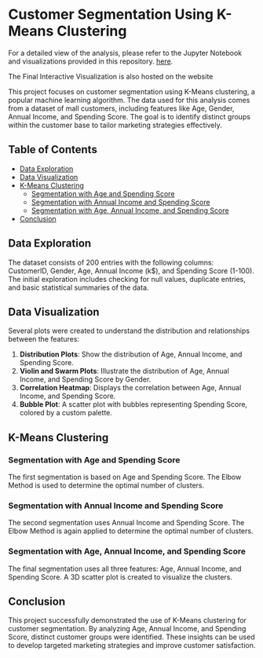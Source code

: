 # Customer Segmentation Using K-Means Clustering

For a detailed view of the analysis, please refer to the Jupyter Notebook and visualizations provided in this repository. [here](https://merlinvalanarasu.github.io/K-Means-Clustering/).

The Final Interactive Visualization is also hosted on the website

This project focuses on customer segmentation using K-Means clustering, a popular machine learning algorithm. The data used for this analysis comes from a dataset of mall customers, including features like Age, Gender, Annual Income, and Spending Score. The goal is to identify distinct groups within the customer base to tailor marketing strategies effectively.

## Table of Contents

- [Data Exploration](#data-exploration)
- [Data Visualization](#data-visualization)
- [K-Means Clustering](#k-means-clustering)
  - [Segmentation with Age and Spending Score](#segmentation-with-age-and-spending-score)
  - [Segmentation with Annual Income and Spending Score](#segmentation-with-annual-income-and-spending-score)
  - [Segmentation with Age, Annual Income, and Spending Score](#segmentation-with-age-annual-income-and-spending-score)
- [Conclusion](#conclusion)

## Data Exploration

The dataset consists of 200 entries with the following columns: CustomerID, Gender, Age, Annual Income (k$), and Spending Score (1-100). The initial exploration includes checking for null values, duplicate entries, and basic statistical summaries of the data.

## Data Visualization

Several plots were created to understand the distribution and relationships between the features:

1. **Distribution Plots**: Show the distribution of Age, Annual Income, and Spending Score.
2. **Violin and Swarm Plots**: Illustrate the distribution of Age, Annual Income, and Spending Score by Gender.
3. **Correlation Heatmap**: Displays the correlation between Age, Annual Income, and Spending Score.
4. **Bubble Plot**: A scatter plot with bubbles representing Spending Score, colored by a custom palette.

## K-Means Clustering

### Segmentation with Age and Spending Score

The first segmentation is based on Age and Spending Score. The Elbow Method is used to determine the optimal number of clusters.

### Segmentation with Annual Income and Spending Score

The second segmentation uses Annual Income and Spending Score. The Elbow Method is again applied to determine the optimal number of clusters.

### Segmentation with Age, Annual Income, and Spending Score

The final segmentation uses all three features: Age, Annual Income, and Spending Score. A 3D scatter plot is created to visualize the clusters.

## Conclusion

This project successfully demonstrated the use of K-Means clustering for customer segmentation. By analyzing Age, Annual Income, and Spending Score, distinct customer groups were identified. These insights can be used to develop targeted marketing strategies and improve customer satisfaction.

